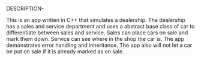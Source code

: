 DESCRIPTION-

  This is an app written in C++ that simulates a dealership. The dealership has a sales and service department and uses a abstract base class of car to differentiate between sales and service.
  Sales can place cars on sale and mark them down. Service can see where in the shop the car is. The app demonstrates error handling and inheritance. The app also will not let a car be put on sale if it is already marked as on sale. 
